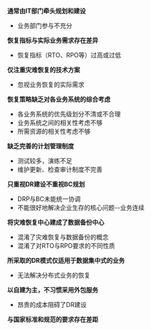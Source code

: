 **通常由IT部门牵头规划和建设**

* 业务部门参与不充分

**恢复指标与实际业务需求存在差异**

* 恢复指标（RTO、RPO等）过高或过低

**仅注重灾难恢复的技术方案**

* 忽视业务恢复的实际需求

**恢复策略缺乏对各业务系统的综合考虑**

* 各业务系统的优先级划分不清或不合理
* 业务系统之间的相关性考虑不够
* 所需资源的相关性考虑不够

**缺乏完善的计划管理制度**

* 测试较多，演练不足
* 维护更新、检查审计制度不完善

**只重视DR建设不重视BC规划**

* DRP与BC未能统一协调
* 不能很好地解决企业生存的核心问题--业务连续

**将灾难恢复中心建成了数据备份中心**

* 混淆了灾难恢复与数据备份的概念
* 混淆了对RTO与RPO要求的不同性质

**所采取的DR模式仅适用于数据集中式的业务**

* 无法解决分布式业务的恢复

**以自建为主，不习惯采用外包服务**

* 昂贵的成本阻碍了DR建设

**与国家标准和规范的要求存在差距**



